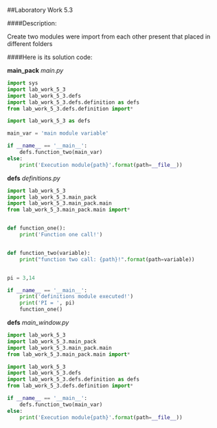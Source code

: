 ##Laboratory Work 5.3

####Description:

Create two modules were import from each other present that placed in different folders

####Here is its solution code:

**main_pack**
*main.py*
```python
import sys
import lab_work_5_3
import lab_work_5_3.defs
import lab_work_5_3.defs.definition as defs
from lab_work_5_3.defs.definition import*

import lab_work_5_3 as defs

main_var = 'main module variable'

if __name__ == '__main__':
    defs.function_two(main_var)
else:
    print('Execution module{path}'.format(path=__file__))
```

**defs**
*definitions.py*
```python
import lab_work_5_3
import lab_work_5_3.main_pack
import lab_work_5_3.main_pack.main
from lab_work_5_3.main_pack.main import*


def function_one():
    print('Function one call!')


def function_two(variable):
    print("function two call: {path}!".format(path=variable))


pi = 3,14

if __name__ == '__main__':
    print('definitions module executed!')
    print('PI = ', pi)
    function_one()
```

**defs**
*main_window.py*
```python
import lab_work_5_3
import lab_work_5_3.main_pack
import lab_work_5_3.main_pack.main
from lab_work_5_3.main_pack.main import*

import lab_work_5_3
import lab_work_5_3.defs
import lab_work_5_3.defs.definition as defs
from lab_work_5_3.defs.definition import*

if __name__ == '__main__':
    defs.function_two(main_var)
else:
    print('Execution module{path}'.format(path=__file__))
```